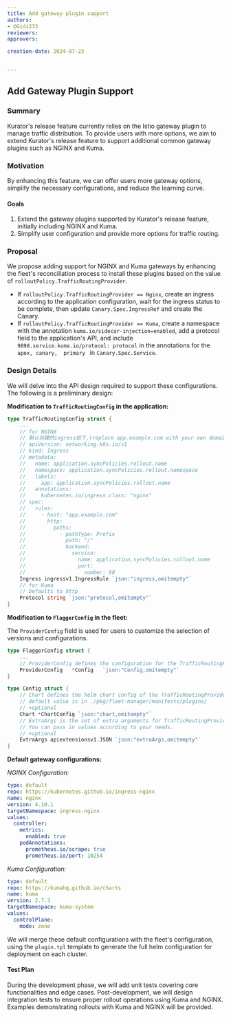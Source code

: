 ```yaml
---
title: Add gateway plugin support
authors:
- @Gidi233
reviewers:
approvers:

creation-date: 2024-07-23


---
```


## Add Gateway Plugin Support

### Summary

Kurator's release feature currently relies on the Istio gateway plugin to manage traffic distribution. To provide users with more options, we aim to extend Kurator's release feature to support additional common gateway plugins such as NGINX and Kuma.

### Motivation

By enhancing this feature, we can offer users more gateway options, simplify the necessary configurations, and reduce the learning curve.

#### Goals

1. Extend the gateway plugins supported by Kurator's release feature, initially including NGINX and Kuma.
2. Simplify user configuration and provide more options for traffic routing.

### Proposal

We propose adding support for NGINX and Kuma gateways by enhancing the fleet's reconciliation process to install these plugins based on the value of `rolloutPolicy.TrafficRoutingProvider`.

- If `rolloutPolicy.TrafficRoutingProvider == Nginx`, create an ingress according to the application configuration, wait for the ingress status to be complete, then update `Canary.Spec.IngressRef` and create the Canary.
- If `rolloutPolicy.TrafficRoutingProvider == Kuma`, create a namespace with the annotation `kuma.io/sidecar-injection=enabled`, add a protocol field to the application's API, and include `9898.service.kuma.io/protocol: protocol` in the annotations for the `apex, canary,  primary ` in `Canary.Spec.Service`.

### Design Details

We will delve into the API design required to support these configurations. The following is a preliminary design:

**Modification to `TrafficRoutingConfig` in the application:**

```go
type TrafficRoutingConfig struct {
	...
	// for NGINX
	// 默认创建的ingress如下,(replace app.example.com with your own domain,并根据需求更改路径匹配规则)
	// apiVersion: networking.k8s.io/v1
	// kind: Ingress
	// metadata:
	//   name: application.syncPolicies.rollout.name
	//   namespace: application.syncPolicies.rollout.namespace
	//   labels:
	//     app: application.syncPolicies.rollout.name
	//   annotations:
	//     kubernetes.io/ingress.class: "nginx"
	// spec:
	//   rules:
	//     - host: "app.example.com"
	//       http:
	//         paths:
	//           - pathType: Prefix
	//             path: "/"
	//             backend:
	//               service:
	//                 name: application.syncPolicies.rollout.name
	//                 port:
	//                   number: 80	
	Ingress ingressv1.IngressRule `json:"ingress,omitempty"`
	// for Kuma
	// Defaults to http
	Protocol string `json:"protocol,omitempty"`
}
```

**Modification to `FlaggerConfig` in the fleet:**

The `ProviderConfig` field is used for users to customize the selection of versions and configurations.

```go
type FlaggerConfig struct {
	...
	// ProviderConfig defines the configuration for the TrafficRoutingProvider.
	ProviderConfig   *Config   `json:"Config,omitempty"`
}

type Config struct {
	// Chart defines the helm chart config of the TrafficRoutingProvider.
	// default value is in ./pkg/fleet-manager/manifests/plugins/
	// +optional
	Chart *ChartConfig `json:"chart,omitempty"`
	// ExtraArgs is the set of extra arguments for TrafficRoutingProvider's chart.
	// You can pass in values according to your needs.
	// +optional
	ExtraArgs apiextensionsv1.JSON `json:"extraArgs,omitempty"`
}
```

**Default gateway configurations:**

*NGINX Configuration:*

```yaml
type: default
repo: https://kubernetes.github.io/ingress-nginx
name: nginx
version: 4.10.1
targetNamespace: ingress-nginx
values:
  controller:
    metrics:
      enabled: true
    podAnnotations:
      prometheus.io/scrape: true
      prometheus.io/port: 10254
```

*Kuma Configuration:*

```yaml
type: default
repo: https://kumahq.github.io/charts
name: kuma
version: 2.7.3
targetNamespace: kuma-system
values:
  controlPlane: 
    mode: zone 
```

We will merge these default configurations with the fleet's configuration, using the `plugin.tpl` template to generate the full helm configuration for deployment on each cluster.

#### Test Plan

During the development phase, we will add unit tests covering core functionalities and edge cases. Post-development, we will design integration tests to ensure proper rollout operations using Kuma and NGINX. Examples demonstrating rollouts with Kuma and NGINX will be provided.

